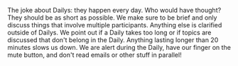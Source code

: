 The joke about Dailys: they happen every day. Who would have thought? They should be as short as possible. We make sure to be brief and only discuss things that involve multiple participants. Anything else is clarified outside of Dailys. We point out if a Daily takes too long or if topics are discussed that don't belong in the Daily. Anything lasting longer than 20 minutes slows us down. We are alert during the Daily, have our finger on the mute button, and don't read emails or other stuff in parallel!